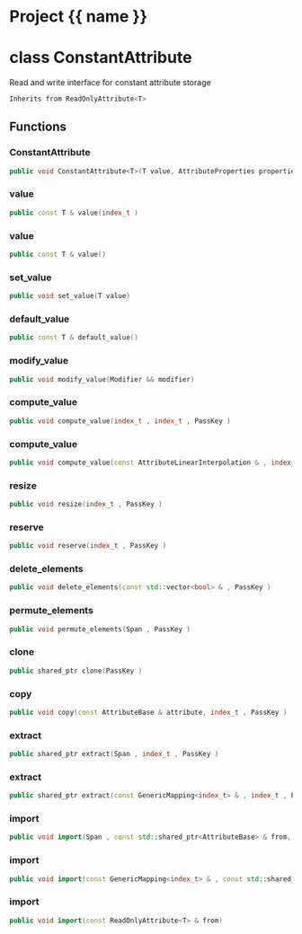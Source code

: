 <script setup>
import {useRoute} from 'vitepress'
const {path} = useRoute()
const tokens = path.split('/')
const words = tokens[2].split('-');
for (let i = 0; i < words.length; i++) {
    words[i] = words[i].charAt(0).toUpperCase() + words[i].slice(1);
    words[i] = words[i].replace('geode', 'Geode')
}
const name = words.join('-');
</script>
# Project {{ name }}

# class ConstantAttribute


 Read and write interface for constant attribute storage



```cpp
Inherits from ReadOnlyAttribute<T>
```



## Functions

### ConstantAttribute

```cpp
public void ConstantAttribute<T>(T value, AttributeProperties properties, PassKey )
```


### value

```cpp
public const T & value(index_t )
```


### value

```cpp
public const T & value()
```


### set_value

```cpp
public void set_value(T value)
```


### default_value

```cpp
public const T & default_value()
```


### modify_value

```cpp
public void modify_value(Modifier && modifier)
```


### compute_value

```cpp
public void compute_value(index_t , index_t , PassKey )
```


### compute_value

```cpp
public void compute_value(const AttributeLinearInterpolation & , index_t , PassKey )
```


### resize

```cpp
public void resize(index_t , PassKey )
```


### reserve

```cpp
public void reserve(index_t , PassKey )
```


### delete_elements

```cpp
public void delete_elements(const std::vector<bool> & , PassKey )
```


### permute_elements

```cpp
public void permute_elements(Span , PassKey )
```


### clone

```cpp
public shared_ptr clone(PassKey )
```


### copy

```cpp
public void copy(const AttributeBase & attribute, index_t , PassKey )
```


### extract

```cpp
public shared_ptr extract(Span , index_t , PassKey )
```


### extract

```cpp
public shared_ptr extract(const GenericMapping<index_t> & , index_t , PassKey )
```


### import

```cpp
public void import(Span , const std::shared_ptr<AttributeBase> & from, PassKey )
```


### import

```cpp
public void import(const GenericMapping<index_t> & , const std::shared_ptr<AttributeBase> & from, PassKey )
```


### import

```cpp
public void import(const ReadOnlyAttribute<T> & from)
```




